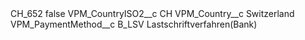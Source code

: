 <?xml version="1.0" encoding="UTF-8"?>
<CustomMetadata xmlns="http://soap.sforce.com/2006/04/metadata" xmlns:xsi="http://www.w3.org/2001/XMLSchema-instance" xmlns:xsd="http://www.w3.org/2001/XMLSchema">
    <label>CH_652</label>
    <protected>false</protected>
    <values>
        <field>VPM_CountryISO2__c</field>
        <value xsi:type="xsd:string">CH</value>
    </values>
    <values>
        <field>VPM_Country__c</field>
        <value xsi:type="xsd:string">Switzerland</value>
    </values>
    <values>
        <field>VPM_PaymentMethod__c</field>
        <value xsi:type="xsd:string">B_LSV Lastschriftverfahren(Bank)</value>
    </values>
</CustomMetadata>

